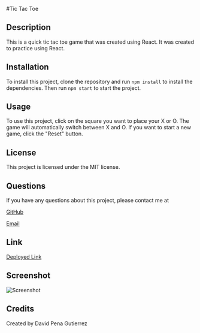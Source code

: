 #Tic Tac Toe

## Description

This is a quick tic tac toe game that was created using React. It was created to practice using React.

## Installation

To install this project, clone the repository and run `npm install` to install the dependencies. Then run `npm start` to start the project.

## Usage

To use this project, click on the square you want to place your X or O. The game will automatically switch between X and O. If you want to start a new game, click the "Reset" button.

## License

This project is licensed under the MIT license.

## Questions

If you have any questions about this project, please contact me at

[GitHub](https://github.com/daviddontknow)

[Email](mailto:Davidpenagutierrez@gmail.com)

## Link

[Deployed Link](https://daviddontknow.github.io/tic-tac-toe/)

## Screenshot

![Screenshot](./public/screenshot.png)

## Credits

Created by David Pena Gutierrez
